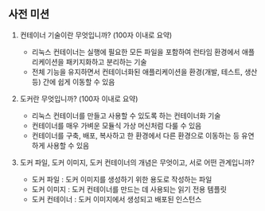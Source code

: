 ## 사전 미션

1. 컨테이너 기술이란 무엇입니까? (100자 이내로 요약)
    - 리눅스 컨테이너는 실행에 필요한 모든 파일을 포함하여 런타임 환경에서 애플리케이션을 패키지화하고 분리하는 기술
    - 전체 기능을 유지하면서 컨테이너화된 애플리케이션을 환경(개발, 테스트, 생산 등) 간에 쉽게 이동할 수 있음

2. 도커란 무엇입니까? (100자 이내로 요약)
    - 리눅스 컨테이너를 만들고 사용할 수 있도록 하는 컨테이너화 기술
    - 컨테이너를 매우 가벼운 모듈식 가상 머신처럼 다룰 수 있음
    - 컨테이너를 구축, 배포, 복사하고 한 환경에서 다른 환경으로 이동하는 등 유연하게 사용할 수 있음

3. 도커 파일, 도커 이미지, 도커 컨테이너의 개념은 무엇이고, 서로 어떤 관계입니까?
    - 도커 파일 : 도커 이미지를 생성하기 위한 용도로 작성하는 파일
    - 도커 이미지 : 도커 컨테이너를 만드는 데 사용되는 읽기 전용 템플릿
    - 도커 컨테이너 : 도커 이미지에서 생성되고 배포된 인스턴스
